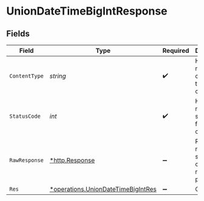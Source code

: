 # UnionDateTimeBigIntResponse


## Fields

| Field                                                                                          | Type                                                                                           | Required                                                                                       | Description                                                                                    |
| ---------------------------------------------------------------------------------------------- | ---------------------------------------------------------------------------------------------- | ---------------------------------------------------------------------------------------------- | ---------------------------------------------------------------------------------------------- |
| `ContentType`                                                                                  | *string*                                                                                       | :heavy_check_mark:                                                                             | HTTP response content type for this operation                                                  |
| `StatusCode`                                                                                   | *int*                                                                                          | :heavy_check_mark:                                                                             | HTTP response status code for this operation                                                   |
| `RawResponse`                                                                                  | [*http.Response](https://pkg.go.dev/net/http#Response)                                         | :heavy_minus_sign:                                                                             | Raw HTTP response; suitable for custom response parsing                                        |
| `Res`                                                                                          | [*operations.UnionDateTimeBigIntRes](../../../pkg/models/operations/uniondatetimebigintres.md) | :heavy_minus_sign:                                                                             | OK                                                                                             |